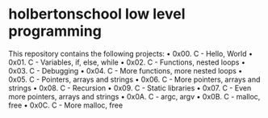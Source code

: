 # holbertonschool low level programming

This repository contains the following projects: 
	• 0x00. C - Hello, World
	• 0x01. C - Variables, if, else, while
	• 0x02. C - Functions, nested loops
	• 0x03. C - Debugging
	• 0x04. C - More functions, more nested loops
	• 0x05. C - Pointers, arrays and strings
	• 0x06. C - More pointers, arrays and strings
	• 0x08. C - Recursion
	• 0x09. C - Static libraries
	• 0x07. C - Even more pointers, arrays and strings
	• 0x0A. C - argc, argv
	• 0x0B. C - malloc, free
	• 0x0C. C - More malloc, free
